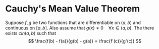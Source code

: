 # Cauchy's Mean Value Theorem

Suppose $f, g$ be two functions that are differentiable on $(a, b)$ and continuous on $[a, b]$. Also assume that $g(x) \neq 0 \quad \forall x \in (a, b)$. The there exists $c in (a, b)$ such that $$
\frac{f(b) - f(a)}{g(b) - g(a)} = \frac{f'(c)}{g'(c)}
$$